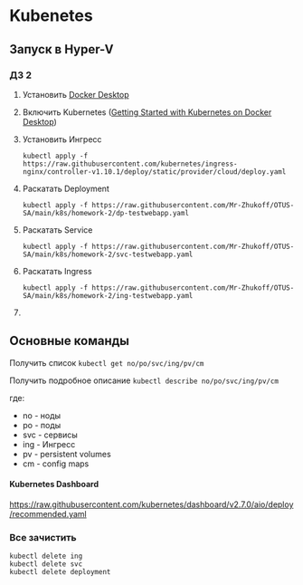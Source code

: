 # Kubenetes
## Запуск в Hyper-V


### ДЗ 2
1. Установить [Docker Desktop](https://www.docker.com/products/docker-desktop/) 
1. Включить Kubernetes ([Getting Started with Kubernetes on Docker Desktop](https://birthday.play-with-docker.com/kubernetes-docker-desktop/))
1. Установить Ингресс
 
	 `kubectl apply -f https://raw.githubusercontent.com/kubernetes/ingress-nginx/controller-v1.10.1/deploy/static/provider/cloud/deploy.yaml`

1. Раскатать Deployment   

	`kubectl apply -f https://raw.githubusercontent.com/Mr-Zhukoff/OTUS-SA/main/k8s/homework-2/dp-testwebapp.yaml`
1. Раскатать Service   

	`kubectl apply -f https://raw.githubusercontent.com/Mr-Zhukoff/OTUS-SA/main/k8s/homework-2/svc-testwebapp.yaml`
1. Раскатать Ingress   

	`kubectl apply -f https://raw.githubusercontent.com/Mr-Zhukoff/OTUS-SA/main/k8s/homework-2/ing-testwebapp.yaml`
3.   




## Основные команды
 Получить список `kubectl get no/po/svc/ing/pv/cm`
 
 Получить подробное описание `kubectl describe no/po/svc/ing/pv/cm`

где:
* no - ноды
* po - поды
* svc - cервисы
* ing - Ингресс
* pv - persistent volumes
* cm - config maps


#### Kubernetes Dashboard
https://raw.githubusercontent.com/kubernetes/dashboard/v2.7.0/aio/deploy/recommended.yaml



### Все зачистить

```
kubectl delete ing
kubectl delete svc
kubectl delete deployment
```




